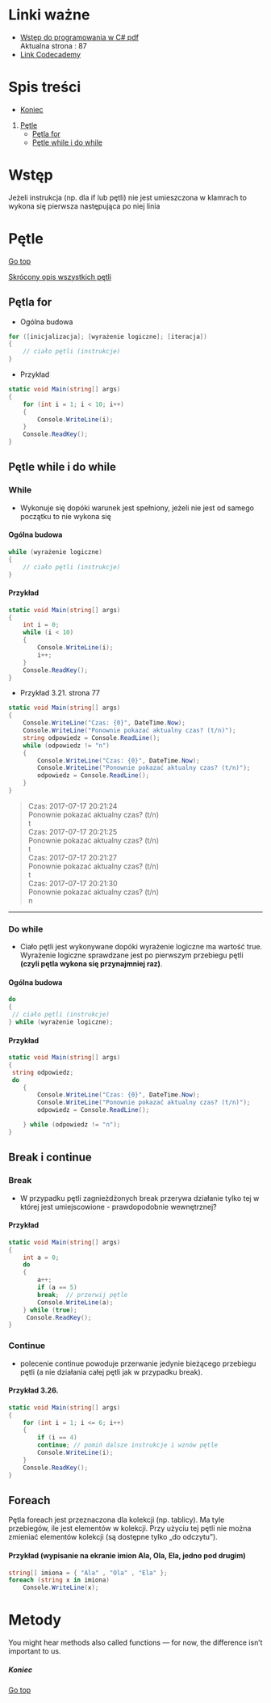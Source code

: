 # Linki ważne
- [Wstęp do programowania w C# pdf](http://c-sharp.ue.katowice.pl/ksiazka/c_sharp_wer2_0.pdf)  
Aktualna strona : 87
- [Link Codecademy](https://www.codecademy.com/courses/learn-c-sharp/lessons/csharp-method-calls-and-input/exercises/method-overloading)

# Spis treści 
- [Koniec](#koniec)

1. [Pętle](#pętle)
    - [Pętla for](#pętla-for)
    - [Pętle while i do while](#pętle-while-i-do-while)



# Wstęp
Jeżeli instrukcja (np. dla if lub pętli) nie jest umieszczona w klamrach to wykona się pierwsza następująca po niej linia 

# Pętle
[Go top](#spis-treści)

[Skrócony opis wszystkich pętli](http://c-sharp.ue.katowice.pl/ksiazka/c_sharp_wer2_0.pdf#page=203&zoom=100,90,94)

## Pętla for

- Ogólna budowa
```C#
for ([inicjalizacja]; [wyrażenie logiczne]; [iteracja])
{
    // ciało pętli (instrukcje)
}
```

- Przykład 

```C#
static void Main(string[] args)
{
    for (int i = 1; i < 10; i++)
    {
        Console.WriteLine(i);
    }
    Console.ReadKey();
}
```


## Pętle while i do while

### While
- Wykonuje się dopóki warunek jest spełniony, jeżeli nie jest od samego początku to nie wykona się

#### Ogólna budowa
```C#
while (wyrażenie logiczne)
{
    // ciało pętli (instrukcje)
}
```
#### Przykład 
```C#
static void Main(string[] args)
{
    int i = 0;
    while (i < 10)
    {
        Console.WriteLine(i);
        i++;
    }
    Console.ReadKey();
}
```
- Przykład 3.21. strona 77 
```C#
static void Main(string[] args)
{
    Console.WriteLine("Czas: {0}", DateTime.Now);
    Console.WriteLine("Ponownie pokazać aktualny czas? (t/n)");
    string odpowiedz = Console.ReadLine();
    while (odpowiedz != "n")
    {
        Console.WriteLine("Czas: {0}", DateTime.Now);
        Console.WriteLine("Ponownie pokazać aktualny czas? (t/n)");
        odpowiedz = Console.ReadLine();
    }
}

```

> Czas: 2017-07-17 20:21:24  
Ponownie pokazać aktualny czas? (t/n)  
t  
Czas: 2017-07-17 20:21:25  
Ponownie pokazać aktualny czas? (t/n)  
t  
Czas: 2017-07-17 20:21:27  
Ponownie pokazać aktualny czas? (t/n)  
t  
Czas: 2017-07-17 20:21:30  
Ponownie pokazać aktualny czas? (t/n)  
n  


---

### Do while
- Ciało pętli jest wykonywane dopóki wyrażenie logiczne ma wartość true. Wyrażenie logiczne sprawdzane jest po pierwszym przebiegu pętli **(czyli pętla wykona się przynajmniej raz)**.

#### Ogólna budowa
```C#
do
{
 // ciało pętli (instrukcje)
} while (wyrażenie logiczne);
```

#### Przykład 
```C#
static void Main(string[] args)
{
 string odpowiedz;
 do
    {
        Console.WriteLine("Czas: {0}", DateTime.Now);
        Console.WriteLine("Ponownie pokazać aktualny czas? (t/n)");
        odpowiedz = Console.ReadLine();

    } while (odpowiedz != "n");
}

```

## Break i continue

### Break
- W przypadku pętli zagnieżdżonych break przerywa działanie tylko tej w której jest umiejscowione - prawdopodobnie wewnętrznej?

#### Przykład

```C#
static void Main(string[] args)
{
    int a = 0;
    do
    {
        a++;
        if (a == 5)
        break;  // przerwij pętle
        Console.WriteLine(a);
    } while (true);
     Console.ReadKey();
}
```




### Continue 
- polecenie continue powoduje przerwanie
jedynie bieżącego przebiegu pętli (a nie działania całej pętli jak w przypadku break).

#### Przykład 3.26.
```C#
static void Main(string[] args)
{
    for (int i = 1; i <= 6; i++)
    {
        if (i == 4)
        continue; // pomiń dalsze instrukcje i wznów pętle
        Console.WriteLine(i);
    }
    Console.ReadKey();
}
```

## Foreach 

Pętla foreach jest przeznaczona dla kolekcji (np. tablicy). Ma tyle przebiegów, ile
jest elementów w kolekcji. Przy użyciu tej pętli nie można zmieniać elementów
kolekcji (są dostępne tylko „do odczytu”). 

#### Przykład (wypisanie na ekranie imion Ala, Ola, Ela, jedno pod drugim)

```C#
string[] imiona = { "Ala" , "Ola" , "Ela" };
foreach (string x in imiona)
    Console.WriteLine(x);
```


# Metody 
You might hear methods also called functions — for now, the difference isn’t important to us.




##### Koniec
[Go top](#spis-treści)

